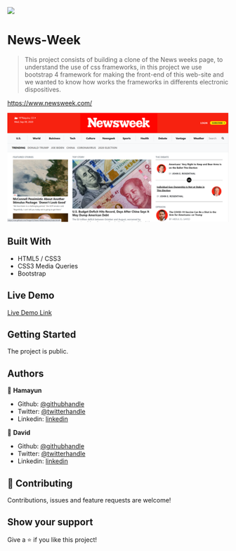 ![](https://img.shields.io/badge/Microverse-blueviolet)

# News-Week

> This project consists of building a clone of the News weeks page, to understand the use of css frameworks, in this project we use bootstrap 4 framework for making the front-end of this web-site and we wanted to know how works the frameworks in differents electronic dispositives.

https://www.newsweek.com/

![Alt text](https://github.com/Fanger53/News-Week/blob/features/assets/images/ss.PNG)

## Built With

- HTML5 / CSS3
- CSS3 Media Queries
- Bootstrap

## Live Demo

[Live Demo Link](https://rawcdn.githack.com/Fanger53/News-Week/5f2bb371db587b51a34f6c1b86a7ff7c9cc2ab4a/index.html)

## Getting Started

The project is public.

## Authors

👤 **Hamayun**

- Github: [@githubhandle](https://github.com/hamayun-cpu)
- Twitter: [@twitterhandle](https://twitter.com/hamayun_waheed?s=09&fbclid=IwAR0rfO9cMDDeCX8LfXf4cCNQDrL4LpJ02Q2csWhcT-VtMQ0Cy9EgTB4Wq8E)
- Linkedin: [linkedin](https://www.linkedin.com/in/hamayun-waheed-3527381b2/)

👤 **David**

- Github: [@githubhandle](https://github.com/Fanger53)
- Twitter: [@twitterhandle](https://twitter.com/DavidLe97005129)
- Linkedin: [linkedin](https://www.linkedin.com/in/david-castillo-61ba10b8/)

## 🤝 Contributing

Contributions, issues and feature requests are welcome!

## Show your support

Give a ⭐️ if you like this project!
